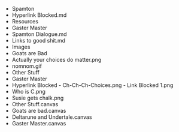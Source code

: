 - Spamton
 - Hyperlink Blocked.md
- Resources
 - Gaster Master
  - Spamton Dialogue.md
 - Links to good shit.md
- Images
 - Goats are Bad
  - Actually your choices do matter.png
  - nomnom.gif
 - Other Stuff
  - Gaster Master
   - Hyperlink Blocked
    - Ch-Ch-Ch-Choices.png
    - Link Blocked 1.png
  - Who is C.png
  - Susie gets chalk.png
- Other Stuff.canvas
- Goats are bad.canvas
- Deltarune and Undertale.canvas
- Gaster Master.canvas
